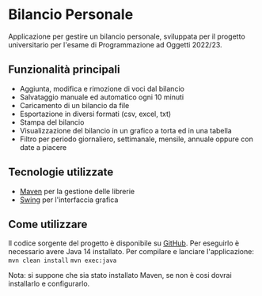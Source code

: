 ﻿# Bilancio Personale

Applicazione per gestire un bilancio personale, sviluppata per il progetto universitario per l'esame di Programmazione ad Oggetti 2022/23.

## Funzionalità principali
- Aggiunta, modifica e rimozione di voci dal bilancio
- Salvataggio manuale ed automatico ogni 10 minuti
- Caricamento di un bilancio da file
- Esportazione in diversi formati (csv, excel, txt)
- Stampa del bilancio
- Visualizzazione del bilancio in un grafico a torta ed in una tabella
- Filtro per periodo giornaliero, settimanale, mensile, annuale oppure con date a piacere

## Tecnologie utilizzate
- [Maven](https://maven.apache.org/) per la gestione delle librerie
- [Swing](https://docs.oracle.com/en/java/javase/14/docs/api/javax/swing/package-summary.html) per l'interfaccia grafica

## Come utilizzare
Il codice sorgente del progetto è disponibile su [GitHub](https://github.com/NoFlyFre/BankMore). Per eseguirlo è necessario avere Java 14 installato.
Per compilare e lanciare l'applicazione:
`mvn clean install`
`mvn exec:java`

Nota: si suppone che sia stato installato Maven, se non è cosi dovrai installarlo e configurarlo.
